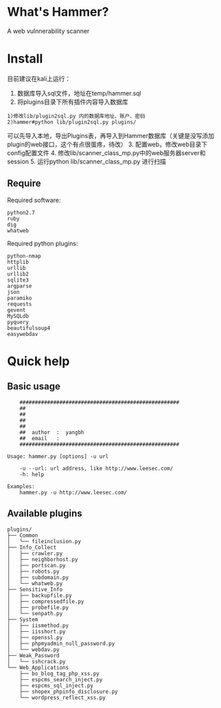 What's Hammer?
===================================  
A web vulnnerability scanner

Install
=================================== 

目前建议在kali上运行：
1. 数据库导入sql文件，地址在temp/hammer.sql
2. 将plugins目录下所有插件内容导入数据库
```
1)修改lib/plugin2sql.py 内的数据库地址、账户、密码
2)hammer#python lib/plugin2sql.py plugins/
```
可以先导入本地，导出Plugins表，再导入到Hammer数据库（关键是没写添加plugin的web接口，这个有点很蛋疼，待改）
3. 配置web，修改web目录下config配置文件
4. 修改lib/scanner_class_mp.py中的web服务器server和session
5. 运行python lib/scanner_class_mp.py 进行扫描

 Require
----------------------------------- 
Required software:
```
python2.7
ruby
dig
whatweb
```

Required python plugins:
```
python-nmap
httplib
urllib
urllib2
sqlite3
argparse 
json
paramiko
requests
gevent
MySQLdb
pyquery
beautifulsoup4
easywebdav
```

Quick help
===================================  
Basic usage
----------------------------------- 
```
	####################################################
	##
	##
	##
	##	
	##	author	:  yangbh
	##	email  	:  
	####################################################
	
Usage: hammer.py [options] -u url

	-u --url: url address, like http://www.leesec.com/
	-h: help

Examples:
	hammer.py -u http://www.leesec.com/
```

Available plugins
----------------------------------- 
```
plugins/
├── Common
│   └── fileinclusion.py
├── Info_Collect
│   ├── crawler.py
│   ├── neighborhost.py
│   ├── portscan.py
│   ├── robots.py
│   ├── subdomain.py
│   └── whatweb.py
├── Sensitive_Info
│   ├── backupfile.py
│   ├── compressedfile.py
│   ├── probefile.py
│   └── senpath.py
├── System
│   ├── iismethod.py
│   ├── iisshort.py
│   ├── openssl.py
│   ├── phpmyadmin_null_password.py
│   └── webdav.py
├── Weak_Password
│   └── sshcrack.py
└── Web_Applications
    ├── bo_blog_tag_php_xss.py
    ├── espcms_search_inject.py
    ├── espcms_sql_inject.py
    ├── shopex_phpinfo_disclosure.py
    └── wordpress_reflect_xss.py
```